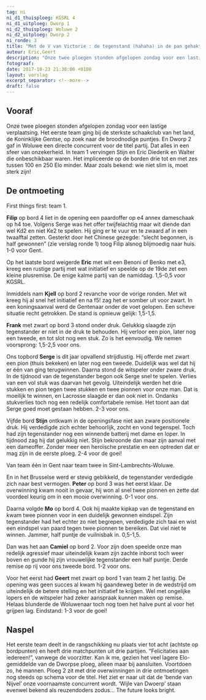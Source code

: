 ```yaml
---
tag: ni
ni_d1_thuisploeg: KGSRL 4
ni_d1_uitploeg: Dworp 1
ni_d2_thuisploeg: Woluwe 2
ni_d2_uitploeg: Dworp 2
ni_ronde: 3
title: "Met de V van Victorie : de tegenstand (hahaha) in de pan gehakt"
auteur: Eric,Geert
description: "Onze twee ploegen stonden afgelopen zondag voor een lastige verplaatsing. Het eerste team ging bij de sterkste schaakclub van het land, de Koninklijke Gentse, op zoek naar de broodnodige puntjes."
fotograaf:
date: 2017-10-23 21:30:00 +0100
layout: verslag
excerpt_separator: <!--more-->
draft: false
---
```

## Vooraf

Onze twee ploegen stonden afgelopen zondag voor een lastige verplaatsing. Het eerste team ging bij de sterkste schaakclub van het land, de Koninklijke Gentse, op zoek naar de broodnodige puntjes. En Dworp 2 gaf in Woluwe een directe concurrent voor de titel partij. Dat alles in een sfeer van onzekerheid. In team 1 vervingen Stijn en Eric Diederik en Walter die onbeschikbaar waren. Het impliceerde op de borden drie tot en met zes tussen 100 en 250 Elo minder. Maar zoals bekend: wie niet slim is, moet sterk zijn!<!--more-->

## De ontmoeting

First things first: team 1.

**Filip** op bord 4 liet in de opening een paardoffer op e4 annex dameschaak op h4 toe. Volgens Serge was het offer twijfelachtig maar wit diende dan wel Kd2 en niet Ke2 te spelen. Hij ging er te vuur en te zwaard af in een twaalftal zetten. Gesterkt door het Chinese gezegde: “slecht begonnen, is half gewonnen” (zie verslag ronde 1) toog Filip alsnog blijmoedig naar huis. 1-0 voor Gent.

Op het laatste bord weigerde **Eric** met wit een Benoni of Benko met e3, kreeg een rustige partij met wat initiatief en speelde op de 19de zet een kleine plusremise. De enige kalme partij van de namiddag. 1,5-0,5 voor KGSRL.

Inmiddels nam **Kjell** op bord 2 revanche voor de vorige ronden. Met wit kreeg hij al snel het initiatief en na f5! zag het er somber uit voor zwart. In een koningsaanval werd de Gentenaar onder de voet gelopen. Een scheve situatie recht getrokken. De stand is opnieuw gelijk: 1,5-1,5.

**Frank** met zwart op bord 3 stond onder druk. Gelukkig slaagde zijn tegenstander er niet in de druk te behouden. Hij verloor een pion, later nog een tweede, en tot slot nog een stuk. Zo is het eenvoudig. We nemen voorsprong: 1,5-2,5 voor ons.

Ons topbord **Serge** is dit jaar opvallend strijdlustig. Hij offerde met zwart een pion (thuis bekeken) en later nog een tweede. Duidelijk was wel dat hij er één van ging terugwinnen. Daarna stond de witspeler onder zware druk. In de tijdnood van de tegenstander begon ook Serge snel te spelen. Verlies van een vol stuk was daarvan het gevolg. Uiteindelijk werden het drie stukken en pion tegen twee stukken en twee
pionnen voor onze man. Dat is moeilijk te winnen, en Lacrosse slaagde er dan ook niet in. Ondanks stukverlies toch nog een redelijk comfortabele remise. Het toont aan dat Serge goed moet gestaan hebben.  2-3 voor ons.

Vijfde bord **Stijn** ontkwam in de openingsfase niet aan zware positionele druk. Hij verdedigde zich echter behoorlijk, zocht en vond tegenspel. Toch had zijn tegenstander nog een winnende batterij met dame en loper. In tijdnood zag hij dat gelukkig niet. Stijn bekroonde dan maar zijn aanval met een dameoffer. Zonder meer een heroïsche prestatie en een optreden dat er mag zijn in de eerste ploeg. 2-4 voor de goei!

Van team één in Gent naar team twee in Sint-Lambrechts-Woluwe.

En in het Brusselse werd er stevig gebikkeld, de tegenstander verdedigde zich naar best vermogen. **Peter** op bord 3 was het eerst klaar. De overwinning kwam nooit in gevaar, hij won al snel twee pionnen en zette dat voordeel keurig om in een mooie overwinning. 0-1 voor ons.

Daarna volgde **Mo** op bord 4. Ook hij maakte kipkap van de tegenstand en kwam twee pionnen voor in een duidelijk gewonnen eindspel. Zijn tegenstander had het echter zo niet begrepen, verdedigde zich taai en wist een eindspel van paard tegen twee pionnen te bereiken. Dat viel niet te winnen. Jammer, half puntje de vuilnisbak in. 0,5-1,5.

Dan was het aan **Camiel** op bord 2. Voor zijn doen speelde onze man redelijk agressief maar uiteindelijk kwam zijn zachte inborst toch weer boven en gunde hij zijn vrouwelijke tegenstander een half puntje. Derde remise op rij voor ons tweede bord. 1-2 voor ons.

Voor het eerst had **Geert** met zwart op bord 1 van team 2 het lastig. De opening was geen succes al kwam hij gaandeweg beter in de wedstrijd om uiteindelijk de betere stelling en het initiatief te krijgen. Wel met ongelijke lopers en de witspeler had zeker aanspraak kunnen maken op remise. Helaas blunderde de Woluwenaar toch nog toen het halve punt al voor het grijpen lag. Eindstand: 1-3 voor de goei!

## Naspel

Het eerste team deelt in de rangschikking nu plaats vier tot acht (achtste op bordpunten) en heeft drie matchpunten uit drie partijen. “Felicitaties aan iedereen!”, vanwege de voorzitter. Kan ik me, gezien het veel lagere Elo-gemiddelde van de Dworpse ploeg, alleen maar bij aansluiten. Voortdoen zo, hé mannen. Ploeg 2 zit met drie overwinningen in drie ontmoetingen nog steeds op schema voor de titel. Het ziet er naar uit dat de ‘bende van Nijvel’ onze voornaamste concurrent wordt. ‘Wijle van Dwoerp’ staan evenwel bekend als reuzendoders zodus… The future looks bright.
